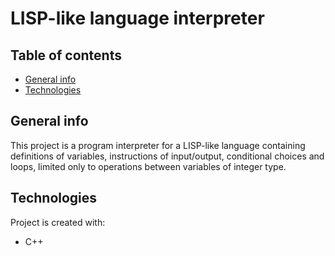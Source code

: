# LISP-like language interpreter

## Table of contents
* [General info](#general-info)
* [Technologies](#technologies)

## General info
This project is a program interpreter for a LISP-like language containing definitions of variables, instructions of input/output, conditional choices and loops, limited only to operations between variables of integer type.

## Technologies
Project is created with:
* C++

<!--
![Project Image](https://i.imgur.com/ZALRBjH.png)
> Image description
## Table of Contents 🗃
* [To Do](#to-do-)
* [Description](#description-)
* [Installing](#installing-)
  * [Packages and Technologies](#packages-and-technologies)
* [API](#api-)
* [Research](#research-)
* [Concept](#concept-)
* [UI Design](#ui-design-)
* [How It Works](#how-it-works-️)
* [Sources](#sources-)
* [Licence](#licence-)

## To Do 📌
This is a list of things I want to do in this project:

- [ ] .

## Description 📝
*Here goes the description of a project.*

## Installing 🔍
To install this application enter the following into your terminal:
```
git clone https://github.com/BasPieren/readme-template.git
cd readme-template
```

### Packages and Technologies
This project makes use of the following packages and technologies:

  * None!

## API 🐒
I made use of the following API for this project:

  * None!

## Research 🕵🏻
Here I explain the research for this project.

## Concept 💡
Here I explain the concept for this project.

## UI Design 🎨
Here I explain the UI design process for this project.

## How It Works 🛠️
Here I explain the core features of this project.
-->
